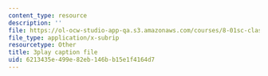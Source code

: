 ```yaml
---
content_type: resource
description: ''
file: https://ol-ocw-studio-app-qa.s3.amazonaws.com/courses/8-01sc-classical-mechanics-fall-2016/6213435e499e82eb146bb15e1f4164d7_nWaoEjE8a8M.srt
file_type: application/x-subrip
resourcetype: Other
title: 3play caption file
uid: 6213435e-499e-82eb-146b-b15e1f4164d7
---
```

